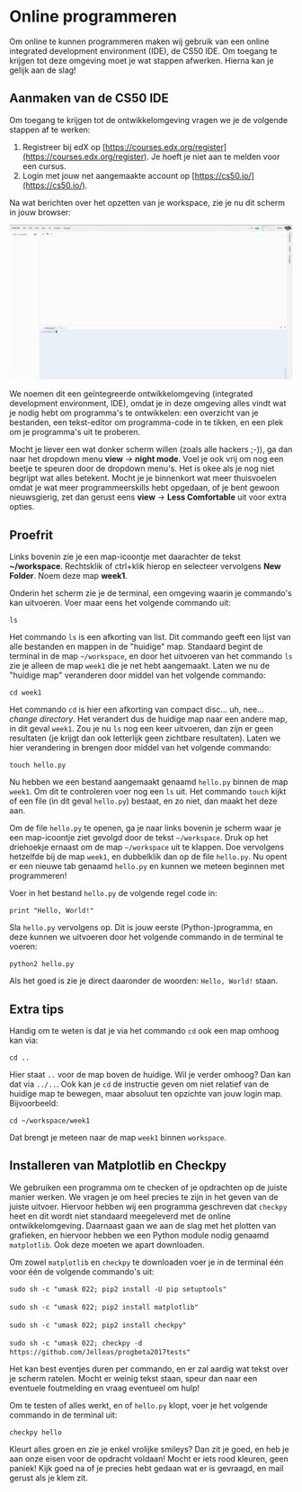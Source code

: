 # Online programmeren

Om online te kunnen programmeren maken wij gebruik van een online integrated development environment (IDE), de CS50 IDE. Om toegang te krijgen tot deze omgeving moet je wat stappen afwerken. Hierna kan je gelijk aan de slag!

## Aanmaken van de CS50 IDE

Om toegang te krijgen tot de ontwikkelomgeving vragen we je de volgende stappen af te werken:

1. Registreer bij edX op [https://courses.edx.org/register](https://courses.edx.org/register). Je hoeft je niet aan te melden voor een cursus.
2. Login met jouw net aangemaakte account op [https://cs50.io/](https://cs50.io/).

Na wat berichten over het opzetten van je workspace, zie je nu dit scherm in jouw browser:

![cs50](cs50.png)

We noemen dit een geïntegreerde ontwikkelomgeving (integrated development environment, IDE), omdat je in deze omgeving alles vindt wat je nodig hebt om programma's te ontwikkelen: een overzicht van je bestanden, een tekst-editor om programma-code in te tikken, en een plek om je programma's uit te proberen.

Mocht je liever een wat donker scherm willen (zoals alle hackers ;-)), ga dan naar het dropdown menu **view** -> **night mode**. Voel je ook vrij om nog een beetje te speuren door de dropdown menu's. Het is okee als je nog niet begrijpt wat alles betekent. Mocht je je binnenkort wat meer thuisvoelen omdat je wat meer programmeerskills hebt opgedaan, of je bent gewoon nieuwsgierig, zet dan gerust eens **view** -> **Less Comfortable** uit voor extra opties.

## Proefrit

Links bovenin zie je een map-icoontje met daarachter de tekst **~/workspace**. Rechtsklik of ctrl+klik hierop en selecteer vervolgens **New Folder**. Noem deze map **week1**. 

Onderin het scherm zie je de terminal, een omgeving waarin je commando's kan uitvoeren. Voer maar eens het volgende commando uit:

    ls

Het commando `ls` is een afkorting van list. Dit commando geeft een lijst van alle bestanden en mappen in de "huidige" map. Standaard begint de terminal in de map `~/workspace`, en door het uitvoeren van het commando `ls` zie je alleen de map `week1` die je net hebt aangemaakt. Laten we nu de "huidige map" veranderen door middel van het volgende commando:

    cd week1

Het commando `cd` is hier een afkorting van compact disc... uh, nee... *change directory*. Het verandert dus de huidige map naar een andere map, in dit geval `week1`. Zou je nu `ls` nog een keer uitvoeren, dan zijn er geen resultaten (je krijgt dan ook letterlijk geen zichtbare resultaten). Laten we hier verandering in brengen door middel van het volgende commando:

    touch hello.py

Nu hebben we een bestand aangemaakt genaamd `hello.py` binnen de map `week1`. Om dit te controleren voer nog een `ls` uit. Het commando `touch` kijkt of een file (in dit geval `hello.py`) bestaat, en zo niet, dan maakt het deze aan.

Om de file `hello.py` te openen, ga je naar links bovenin je scherm waar je een map-icoontje ziet gevolgd door de tekst `~/workspace`. Druk op het driehoekje ernaast om de map `~/workspace` uit te klappen. Doe vervolgens hetzelfde bij de map `week1`, en dubbelklik dan op de file `hello.py`. Nu opent er een nieuwe tab genaamd `hello.py` en kunnen we meteen beginnen met programmeren!

Voer in het bestand `hello.py` de volgende regel code in:

	print "Hello, World!"

Sla `hello.py` vervolgens op. Dit is jouw eerste (Python-)programma, en deze kunnen we uitvoeren door het volgende commando in de terminal te voeren:

	python2 hello.py

Als het goed is zie je direct daaronder de woorden: `Hello, World!` staan. 

## Extra tips

Handig om te weten is dat je via het commando `cd` ook een map omhoog kan via:

    cd ..

Hier staat `..` voor de map boven de huidige. Wil je verder omhoog? Dan kan dat via `../..`. Ook kan je `cd` de instructie geven om niet relatief van de huidige map te bewegen, maar absoluut ten opzichte van jouw login map. Bijvoorbeeld:

    cd ~/workspace/week1

Dat brengt je meteen naar de map `week1` binnen `workspace`. 

## Installeren van Matplotlib en Checkpy

We gebruiken een programma om te checken of je opdrachten op de juiste manier werken. We vragen je om heel precies te zijn in het geven van de juiste uitvoer. Hiervoor hebben wij een programma geschreven dat `checkpy` heet en dit wordt niet standaard meegeleverd met de online ontwikkelomgeving. Daarnaast gaan we aan de slag met het plotten van grafieken, en hiervoor hebben we een Python module nodig genaamd `matplotlib`. Ook deze moeten we apart downloaden.

Om zowel `matplotlib` en `checkpy` te downloaden voer je in de terminal één voor één de volgende commando's uit:

	sudo sh -c "umask 022; pip2 install -U pip setuptools"
	
	sudo sh -c "umask 022; pip2 install matplotlib"
	
	sudo sh -c "umask 022; pip2 install checkpy"
	
	sudo sh -c "umask 022; checkpy -d https://github.com/Jelleas/progbeta2017tests"

Het kan best eventjes duren per commando, en er zal aardig wat tekst over je scherm ratelen. Mocht er weinig tekst staan, speur dan naar een eventuele foutmelding en vraag eventueel om hulp!

Om te testen of alles werkt, en of `hello.py` klopt, voer je het volgende commando in de terminal uit:

	checkpy hello

Kleurt alles groen en zie je enkel vrolijke smileys? Dan zit je goed, en heb je aan onze eisen voor de opdracht voldaan! Mocht er iets rood kleuren, geen paniek! Kijk goed na of je precies hebt gedaan wat er is gevraagd, en mail gerust als je klem zit.
